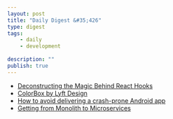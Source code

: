 ```yaml
---
layout: post
title: "Daily Digest &#35;426"
type: digest
tags: 
    - daily
    - development
    
description: ""
publish: true
---
```


- [Deconstructing the Magic Behind React Hooks](https://hackernoon.com/deconstructing-the-magic-behind-react-hooks-33ca987e5307?source=rss----3a8144eabfe3---4)
- [ColorBox by Lyft Design](https://www.colorbox.io/)
- [How to avoid delivering a crash-prone Android app](https://www.bugsnag.com/blog/avoid-android-app-crashes)
- [Getting from Monolith to Microservices](https://www.infoq.com/presentations/monolith-microservices-refactoring-analysis-tools/)
